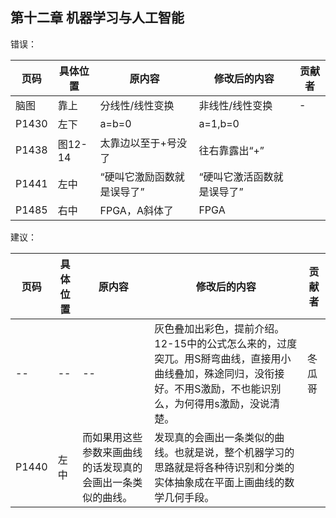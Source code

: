 ## 第十二章 机器学习与人工智能

错误：

| 页码 | 具体位置               | 原内容 | 修改后的内容 | 贡献者 |
| ---- | ---------------------- | ------ | ------------ | ------ |
| 脑图   |靠上 | 分线性/线性变换 | 非线性/线性变换 | -      |
|P1430|左下|a=b=0|a=1,b=0||
|P1438|图12-14|太靠边以至于+号没了|往右靠露出“+”|
|P1441|左中|“硬叫它激励函数就是误导了”|“硬叫它激活函数就是误导了”||
|P1485|右中|FPGA，A斜体了|FPGA||

建议：

| 页码 | 具体位置               | 原内容 | 修改后的内容 | 贡献者 |
| ---- | ---------------------- | ------ | ------------ | ------ |
| --   | -- | -- | 灰色叠加出彩色，提前介绍。12-15中的公式怎么来的，过度突兀。用S掰弯曲线，直接用小曲线叠加，殊途同归，没衔接好。不用S激励，不也能识别么，为何得用s激励，没说清楚。 | 冬瓜哥     |
|P1440|左中|而如果用这些参数来画曲线的话发现真的会画出一条类似的曲线。|发现真的会画出一条类似的曲线。也就是说，整个机器学习的思路就是将各种待识别和分类的实体抽象成在平面上画曲线的数学几何手段。||
